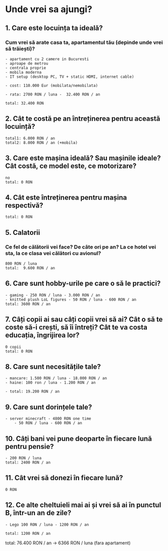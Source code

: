 # Unde vrei sa ajungi?

## 1. Care este locuința ta ideală? 
### Cum vrei să arate casa ta, apartamentul tău (depinde unde vrei să trăiești)?
    - apartament cu 2 camere in Bucuresti
    - aproape de metrou
    - centrala proprie
    - mobila moderna
    - IT setup (desktop PC, TV + static HDMI, internet cable)

    - cost: 110.000 Eur (mobilata/nemobilata)

    - rata: 2700 RON / luna -  32.400 RON / an

    total: 32.400 RON

## 2. Cât te costă pe an întreținerea pentru această locuință?
    total1: 6.000 RON / an
    total2: 8.000 RON / an (+mobila)

## 3. Care este mașina ideală? Sau mașinile ideale? Cât costă, ce model este, ce motorizare?
    no
    total: 0 RON

## 4. Cât este întreținerea pentru mașina respectivă?
    total: 0 RON

## 5. Calatorii
### Ce fel de călătorii vei face? De câte ori pe an? La ce hotel vei sta, la ce clasa vei călători cu avionul?
    800 RON / luna
    total:  9.600 RON / an

## 6. Care sunt hobby-urile pe care o să le practici?
    - gaming - 250 RON / luna - 3.000 RON / an
    - knitted plush LoL figures - 50 RON / luna - 600 RON / an
    total: 3600 RON / an

## 7. Câți copii ai sau câți copii vrei să ai? Cât o să te coste să-i crești, să îi întreți? Cât te va costa educația, îngrijirea lor?
    0 copii
    total: 0 RON

## 8. Care sunt necesitățile tale?
    - mancare: 1.500 RON / luna - 18.000 RON / an
    - haine: 100 ron / luna - 1.200 RON / an 

    - total: 19.200 RON / an

## 9. Care sunt dorințele tale?
    - server minecraft - 4800 RON one time
        - 50 RON / luna - 600 RON / an

## 10. Câți bani vei pune deoparte în fiecare lună pentru pensie?
    - 200 RON / luna
    total: 2400 RON / an 

## 11. Cât vrei să donezi în fiecare lună?
    0 RON

## 12. Ce alte cheltuieli mai ai și vrei să ai în punctul B, într-un an de zile?
    - Lego 100 RON / luna - 1200 RON / an

    total: 1200 RON / an

total: 76.400 RON / an -> 6366 RON / luna (fara apartament)
